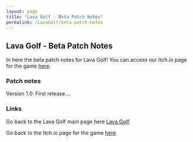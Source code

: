 ```yaml
---
layout: page
title: "Lava Golf - Beta Patch Notes"
permalink: /LavaGolf/beta-patch-notes
---
```

## Lava Golf - Beta Patch Notes

In here the beta patch notes for Lava Golf!
You can access our Itch.io page for the game [here](https://artanisx.itch.io/lava-golf).


### Patch notes

Version 1.0:
First release....

### Links

 Go back to the Lava Golf main page here [Lava Golf](https://artanisx.github.io/LavaGolf).
 
 Go back to the Itch.io page for the game [here](https://artanisx.itch.io/lava-golf).
